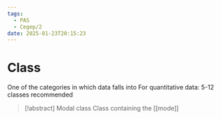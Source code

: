 ```yaml
---
tags:
  - PAS
  - Cegep/2
date: 2025-01-23T20:15:23
---
```


# Class

One of the categories in which data falls into
For quantitative data: 5-12 classes recommended

> [!abstract] Modal class
> Class containing the [[mode]]